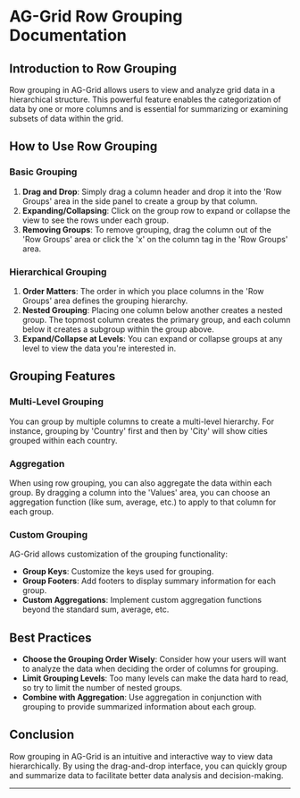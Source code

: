 <div class="markdown prose w-full break-words dark:prose-invert dark">
    <h1>AG-Grid Row Grouping Documentation</h1>
    <h2>Introduction to Row Grouping</h2>
    <p>
        Row grouping in AG-Grid allows users to view and analyze grid data in a hierarchical structure. This powerful feature enables the categorization of data by one or more columns and is essential for summarizing or examining subsets of
        data within the grid.
    </p>
    <h2>How to Use Row Grouping</h2>
    <h3>Basic Grouping</h3>
    <ol>
        <li><strong>Drag and Drop</strong>: Simply drag a column header and drop it into the 'Row Groups' area in the side panel to create a group by that column.</li>
        <li><strong>Expanding/Collapsing</strong>: Click on the group row to expand or collapse the view to see the rows under each group.</li>
        <li><strong>Removing Groups</strong>: To remove grouping, drag the column out of the 'Row Groups' area or click the 'x' on the column tag in the 'Row Groups' area.</li>
    </ol>
    <h3>Hierarchical Grouping</h3>
    <ol>
        <li><strong>Order Matters</strong>: The order in which you place columns in the 'Row Groups' area defines the grouping hierarchy.</li>
        <li><strong>Nested Grouping</strong>: Placing one column below another creates a nested group. The topmost column creates the primary group, and each column below it creates a subgroup within the group above.</li>
        <li><strong>Expand/Collapse at Levels</strong>: You can expand or collapse groups at any level to view the data you're interested in.</li>
    </ol>
    <h2>Grouping Features</h2>
    <h3>Multi-Level Grouping</h3>
    <p>You can group by multiple columns to create a multi-level hierarchy. For instance, grouping by 'Country' first and then by 'City' will show cities grouped within each country.</p>
    <h3>Aggregation</h3>
    <p>When using row grouping, you can also aggregate the data within each group. By dragging a column into the 'Values' area, you can choose an aggregation function (like sum, average, etc.) to apply to that column for each group.</p>
    <h3>Custom Grouping</h3>
    <p>AG-Grid allows customization of the grouping functionality:</p>
    <ul>
        <li><strong>Group Keys</strong>: Customize the keys used for grouping.</li>
        <li><strong>Group Footers</strong>: Add footers to display summary information for each group.</li>
        <li><strong>Custom Aggregations</strong>: Implement custom aggregation functions beyond the standard sum, average, etc.</li>
    </ul>
    <h2>Best Practices</h2>
    <ul>
        <li><strong>Choose the Grouping Order Wisely</strong>: Consider how your users will want to analyze the data when deciding the order of columns for grouping.</li>
        <li><strong>Limit Grouping Levels</strong>: Too many levels can make the data hard to read, so try to limit the number of nested groups.</li>
        <li><strong>Combine with Aggregation</strong>: Use aggregation in conjunction with grouping to provide summarized information about each group.</li>
    </ul>
    <h2>Conclusion</h2>
    <p>Row grouping in AG-Grid is an intuitive and interactive way to view data hierarchically. By using the drag-and-drop interface, you can quickly group and summarize data to facilitate better data analysis and decision-making.</p>
    <hr />
</div>

